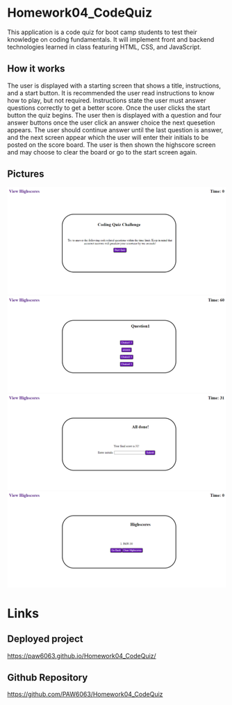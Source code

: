 # Homework04_CodeQuiz
This application is a code quiz for boot camp students to test their knowledge on coding fundamentals. It will implement front and backend technologies learned in class featuring HTML, CSS, and JavaScript. 

## How it works
The user is displayed with a starting screen that shows a title, instructions, and a start button. It is recommended the user read instructions to know how to play, but not required. Instructions state the user must answer questions correctly to get a better score. Once the user clicks the start button the quiz begins. The user then is displayed with a question and four answer buttons once the user click an answer choice the next quesetion appears. The user should continue answer until the last question is answer, and the next screen appear which the user will enter their initials to be posted on the score board. The user is then shown the highscore screen and may choose to clear the board or go to the start screen again.

## Pictures

![The start screen.](./assets/images/picture1.png)
![The start screen.](./assets/images/picture2.png)
![The start screen.](./assets/images/picture3.png)
![The start screen.](./assets/images/picture4.png)

# Links

## Deployed project
https://paw6063.github.io/Homework04_CodeQuiz/

## Github Repository
https://github.com/PAW6063/Homework04_CodeQuiz
